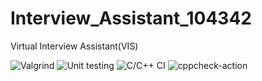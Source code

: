 # Interview_Assistant_104342
 Virtual Interview Assistant(VIS)
 
![Valgrind](https://github.com/HareeshU/Interview_Assistant_104342/workflows/Valgrind/badge.svg)
![Unit testing](https://github.com/HareeshU3172/Interview_Assistant_104342/workflows/Unit%20testing/badge.svg)
![C/C++ CI](https://github.com/HareeshU3172/Interview_Assistant_104342/workflows/C/C++%20CI/badge.svg)
![cppcheck-action](https://github.com/HareeshU3172/Interview_Assistant_104342/workflows/cppcheck-action/badge.svg)
